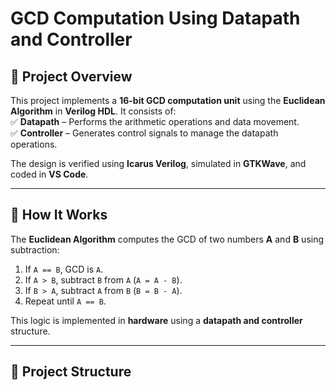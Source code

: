 # GCD Computation Using Datapath and Controller

## 📌 Project Overview  
This project implements a **16-bit GCD computation unit** using the **Euclidean Algorithm** in **Verilog HDL**. It consists of:  
✅ **Datapath** – Performs the arithmetic operations and data movement.  
✅ **Controller** – Generates control signals to manage the datapath operations.

The design is verified using **Icarus Verilog**, simulated in **GTKWave**, and coded in **VS Code**.

---

## 🔧 **How It Works**  
The **Euclidean Algorithm** computes the GCD of two numbers **A** and **B** using subtraction:  
1. If `A == B`, GCD is `A`.  
2. If `A > B`, subtract `B` from `A` (`A = A - B`).  
3. If `B > A`, subtract `A` from `B` (`B = B - A`).  
4. Repeat until `A == B`.  

This logic is implemented in **hardware** using a **datapath and controller** structure.  

---

## 📜 **Project Structure**
